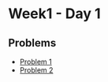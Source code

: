# Week1 - Day 1

## Problems
- [Problem 1](https://github.com/amirkhan1092/PIPTP-Prep-2025/blob/main/Week1/Day1/solution1.md)
- [Problem 2](https://github.com/Rishitarkar/PIPTP-Prep-2025/blob/main/Week1/Day1/solution2.md)

